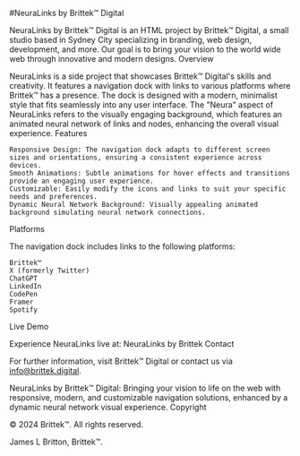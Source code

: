 #NeuraLinks by Brittek™ Digital

NeuraLinks by Brittek™ Digital is an HTML project by Brittek™ Digital, a small studio based in Sydney City specializing in branding, web design, development, and more. Our goal is to bring your vision to the world wide web through innovative and modern designs.
Overview

NeuraLinks is a side project that showcases Brittek™ Digital's skills and creativity. It features a navigation dock with links to various platforms where Brittek™ has a presence. The dock is designed with a modern, minimalist style that fits seamlessly into any user interface. The "Neura" aspect of NeuraLinks refers to the visually engaging background, which features an animated neural network of links and nodes, enhancing the overall visual experience.
Features

    Responsive Design: The navigation dock adapts to different screen sizes and orientations, ensuring a consistent experience across devices.
    Smooth Animations: Subtle animations for hover effects and transitions provide an engaging user experience.
    Customizable: Easily modify the icons and links to suit your specific needs and preferences.
    Dynamic Neural Network Background: Visually appealing animated background simulating neural network connections.

Platforms

The navigation dock includes links to the following platforms:

    Brittek™
    X (formerly Twitter)
    ChatGPT
    LinkedIn
    CodePen
    Framer
    Spotify

Live Demo

Experience NeuraLinks live at: NeuraLinks by Brittek
Contact

For further information, visit Brittek™ Digital or contact us via info@brittek.digital.

NeuraLinks by Brittek™ Digital: Bringing your vision to life on the web with responsive, modern, and customizable navigation solutions, enhanced by a dynamic neural network visual experience.
Copyright

© 2024 Brittek™. All rights reserved.

James L Britton, Brittek™.
